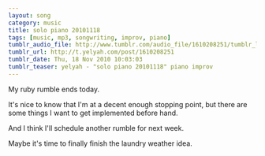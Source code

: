 ```yaml
---
layout: song
category: music
title: solo piano 20101118
tags: [music, mp3, songwriting, improv, piano]
tumblr_audio_file: http://www.tumblr.com/audio_file/1610208251/tumblr_lc38l3JvQn1qzo4ep
tumblr_url: http://t.yelyah.com/post/1610208251
tumblr_date: Thu, 18 Nov 2010 10:03:03
tumblr_teaser: yelyah - "solo piano 20101118" piano improv
---
```

My ruby rumble ends today.

It's nice to know that I'm at a decent enough stopping point, but there are some things I want to get implemented before hand.

And I think I'll schedule another rumble for next week.

Maybe it's time to finally finish the laundry weather idea.
